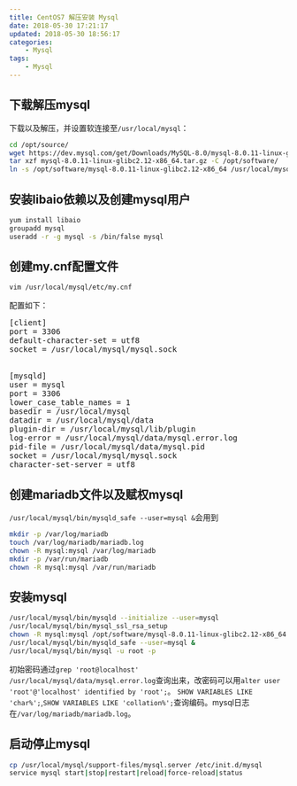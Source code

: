 ```yaml
---
title: CentOS7 解压安装 Mysql
date: 2018-05-30 17:21:17
updated: 2018-05-30 18:56:17
categories:
    - Mysql
tags:
    - Mysql
---
```

## 下载解压mysql
下载以及解压，并设置软连接至`/usr/local/mysql`：
``` bash
cd /opt/source/
wget https://dev.mysql.com/get/Downloads/MySQL-8.0/mysql-8.0.11-linux-glibc2.12-x86_64.tar.gz
tar xzf mysql-8.0.11-linux-glibc2.12-x86_64.tar.gz -C /opt/software/
ln -s /opt/software/mysql-8.0.11-linux-glibc2.12-x86_64 /usr/local/mysql
```

## 安装libaio依赖以及创建mysql用户
``` bash
yum install libaio
groupadd mysql
useradd -r -g mysql -s /bin/false mysql
```

## 创建my.cnf配置文件
``` bash
vim /usr/local/mysql/etc/my.cnf
```
配置如下：
<pre>
[client]
port = 3306
default-character-set = utf8
socket = /usr/local/mysql/mysql.sock


[mysqld]
user = mysql
port = 3306
lower_case_table_names = 1
basedir = /usr/local/mysql
datadir = /usr/local/mysql/data
plugin-dir = /usr/local/mysql/lib/plugin
log-error = /usr/local/mysql/data/mysql.error.log
pid-file = /usr/local/mysql/data/mysql.pid
socket = /usr/local/mysql/mysql.sock
character-set-server = utf8
</pre>

## 创建mariadb文件以及赋权mysql
`/usr/local/mysql/bin/mysqld_safe --user=mysql &`会用到
``` bash
mkdir -p /var/log/mariadb
touch /var/log/mariadb/mariadb.log
chown -R mysql:mysql /var/log/mariadb
mkdir -p /var/run/mariadb
chown -R mysql:mysql /var/run/mariadb
```

## 安装mysql
``` bash
/usr/local/mysql/bin/mysqld --initialize --user=mysql
/usr/local/mysql/bin/mysql_ssl_rsa_setup
chown -R mysql:mysql /opt/software/mysql-8.0.11-linux-glibc2.12-x86_64
/usr/local/mysql/bin/mysqld_safe --user=mysql &
/usr/local/mysql/bin/mysql -u root -p
```
初始密码通过`grep 'root@localhost' /usr/local/mysql/data/mysql.error.log`查询出来，改密码可以用`alter user 'root'@'localhost' identified by 'root';`。
`SHOW VARIABLES LIKE 'char%';`,`SHOW VARIABLES LIKE 'collation%';`查询编码。mysql日志在`/var/log/mariadb/mariadb.log`。

## 启动停止mysql
``` bash
cp /usr/local/mysql/support-files/mysql.server /etc/init.d/mysql
service mysql start|stop|restart|reload|force-reload|status
```

